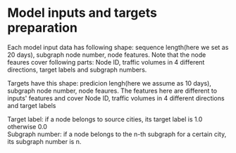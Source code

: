 # Model inputs and targets preparation
Each model input data has following shape: sequence length(here we set as 20 days), subgraph node number, node features. Note that the node feaures cover following parts: Node ID, traffic volumes in 4 different directions, target labels and subgraph numbers.<br>

Targets have this shape: predicion lengh(here we assume as 10 days), subgraph node number, node feaures. The features here are different to inputs' features and cover Node ID, traffic volumes in 4 different directions and target labels

 Target label: if a node belongs to source cities, its target label is 1.0 otherwise 0.0<br>
 Subgraph number: if a node belongs to the n-th subgraph for a certain city, its subgraph number is n.
